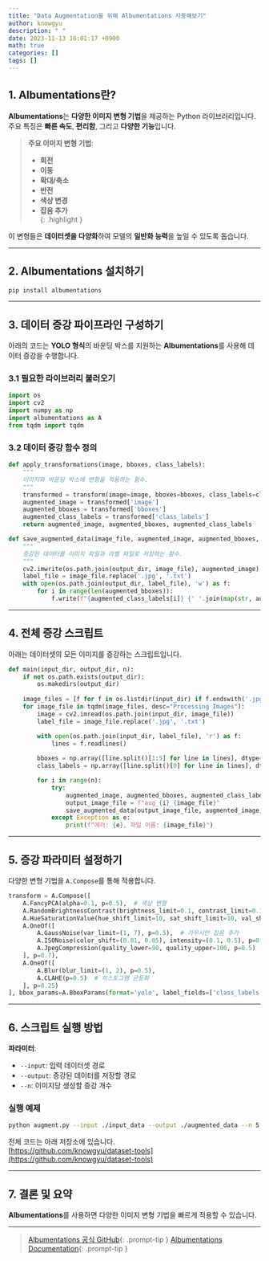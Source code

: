 ```yaml
---
title: "Data Augmentation을 위해 Albumentations 사용해보기"
author: knowgyu
description: " "
date: 2023-11-13 16:01:17 +0900
math: true
categories: []
tags: []
---
```


## 1. Albumentations란?

**Albumentations**는 **다양한 이미지 변형 기법**을 제공하는 Python 라이브러리입니다.  
주요 특징은 **빠른 속도**, **편리함**, 그리고 **다양한 기능**입니다.

> **주요 이미지 변형 기법**:  
> - **회전**  
> - **이동**  
> - **확대/축소**  
> - **반전**  
> - **색상 변경**  
> - **잡음 추가**  
{: .highlight }

이 변형들은 **데이터셋을 다양화**하여 모델의 **일반화 능력**을 높일 수 있도록 돕습니다.

---

## 2. Albumentations 설치하기

```bash
pip install albumentations
```

---

## 3. 데이터 증강 파이프라인 구성하기

아래의 코드는 **YOLO 형식**의 바운딩 박스를 지원하는 **Albumentations**를 사용해 데이터 증강을 수행합니다.

### 3.1 필요한 라이브러리 불러오기

```python
import os
import cv2
import numpy as np
import albumentations as A
from tqdm import tqdm
```

### 3.2 데이터 증강 함수 정의

```python
def apply_transformations(image, bboxes, class_labels):
    """
    이미지와 바운딩 박스에 변형을 적용하는 함수.
    """
    transformed = transform(image=image, bboxes=bboxes, class_labels=class_labels)
    augmented_image = transformed['image']
    augmented_bboxes = transformed['bboxes']
    augmented_class_labels = transformed['class_labels']
    return augmented_image, augmented_bboxes, augmented_class_labels

def save_augmented_data(image_file, augmented_image, augmented_bboxes, augmented_class_labels, output_dir):
    """
    증강된 데이터를 이미지 파일과 라벨 파일로 저장하는 함수.
    """
    cv2.imwrite(os.path.join(output_dir, image_file), augmented_image)
    label_file = image_file.replace('.jpg', '.txt')
    with open(os.path.join(output_dir, label_file), 'w') as f:
        for i in range(len(augmented_bboxes)):
            f.write(f"{augmented_class_labels[i]} {' '.join(map(str, augmented_bboxes[i]))}\n")
```

---

## 4. 전체 증강 스크립트

아래는 데이터셋의 모든 이미지를 증강하는 스크립트입니다.

```python
def main(input_dir, output_dir, n):
    if not os.path.exists(output_dir):
        os.makedirs(output_dir)
    
    image_files = [f for f in os.listdir(input_dir) if f.endswith('.jpg')]
    for image_file in tqdm(image_files, desc="Processing Images"):
        image = cv2.imread(os.path.join(input_dir, image_file))
        label_file = image_file.replace('.jpg', '.txt')

        with open(os.path.join(input_dir, label_file), 'r') as f:
            lines = f.readlines()
        
        bboxes = np.array([line.split()[1:5] for line in lines], dtype=float)
        class_labels = np.array([line.split()[0] for line in lines], dtype=int)

        for i in range(n):
            try:
                augmented_image, augmented_bboxes, augmented_class_labels = apply_transformations(image, bboxes, class_labels)
                output_image_file = f"aug_{i}_{image_file}"
                save_augmented_data(output_image_file, augmented_image, augmented_bboxes, augmented_class_labels, output_dir)
            except Exception as e:
                print(f"에러: {e}, 파일 이름: {image_file}")
```

---

## 5. 증강 파라미터 설정하기

다양한 변형 기법을 `A.Compose`를 통해 적용합니다.

```python
transform = A.Compose([
    A.FancyPCA(alpha=0.1, p=0.5),  # 색상 변형
    A.RandomBrightnessContrast(brightness_limit=0.1, contrast_limit=0.1, p=0.5),  # 밝기/대비
    A.HueSaturationValue(hue_shift_limit=10, sat_shift_limit=10, val_shift_limit=15, p=0.5),  # 색상 변형
    A.OneOf([
        A.GaussNoise(var_limit=(1, 7), p=0.5),  # 가우시안 잡음 추가
        A.ISONoise(color_shift=(0.01, 0.05), intensity=(0.1, 0.5), p=0.5),
        A.JpegCompression(quality_lower=90, quality_upper=100, p=0.5)
    ], p=0.7),
    A.OneOf([
        A.Blur(blur_limit=(1, 2), p=0.5),
        A.CLAHE(p=0.5)  # 히스토그램 균등화
    ], p=0.25)
], bbox_params=A.BboxParams(format='yolo', label_fields=['class_labels']))
```

---

## 6. 스크립트 실행 방법

**파라미터**:
- `--input`: 입력 데이터셋 경로
- `--output`: 증강된 데이터를 저장할 경로
- `--n`: 이미지당 생성할 증강 개수

### 실행 예제

```bash
python augment.py --input ./input_data --output ./augmented_data --n 5
```

전체 코드는 아래 저장소에 있습니다.  
[https://github.com/knowgyu/dataset-tools](https://github.com/knowgyu/dataset-tools)


---

## 7. 결론 및 요약

**Albumentations**를 사용하면 다양한 이미지 변형 기법을 빠르게 적용할 수 있습니다.  

---
> [Albumentations 공식 GitHub](https://github.com/albumentations-team/albumentations){: .prompt-tip }
> [Albumentations Documentation](https://albumentations.ai/docs/){: .prompt-tip }
